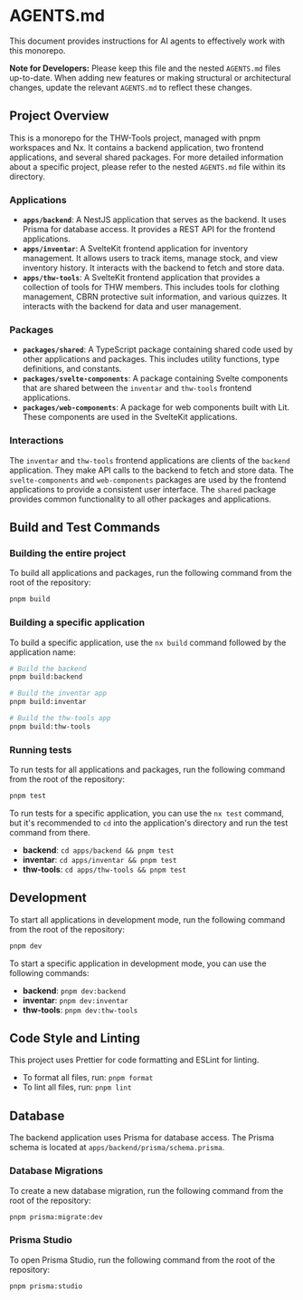 # AGENTS.md

This document provides instructions for AI agents to effectively work with this monorepo.

**Note for Developers:** Please keep this file and the nested `AGENTS.md` files up-to-date. When adding new features or making structural or architectural changes, update the relevant `AGENTS.md` to reflect these changes.

## Project Overview

This is a monorepo for the THW-Tools project, managed with pnpm workspaces and Nx. It contains a backend application, two frontend applications, and several shared packages. For more detailed information about a specific project, please refer to the nested `AGENTS.md` file within its directory.

### Applications

- **`apps/backend`**: A NestJS application that serves as the backend. It uses Prisma for database access. It provides a REST API for the frontend applications.
- **`apps/inventar`**: A SvelteKit frontend application for inventory management. It allows users to track items, manage stock, and view inventory history. It interacts with the backend to fetch and store data.
- **`apps/thw-tools`**: A SvelteKit frontend application that provides a collection of tools for THW members. This includes tools for clothing management, CBRN protective suit information, and various quizzes. It interacts with the backend for data and user management.

### Packages

- **`packages/shared`**: A TypeScript package containing shared code used by other applications and packages. This includes utility functions, type definitions, and constants.
- **`packages/svelte-components`**: A package containing Svelte components that are shared between the `inventar` and `thw-tools` frontend applications.
- **`packages/web-components`**: A package for web components built with Lit. These components are used in the SvelteKit applications.

### Interactions

The `inventar` and `thw-tools` frontend applications are clients of the `backend` application. They make API calls to the backend to fetch and store data. The `svelte-components` and `web-components` packages are used by the frontend applications to provide a consistent user interface. The `shared` package provides common functionality to all other packages and applications.

## Build and Test Commands

### Building the entire project

To build all applications and packages, run the following command from the root of the repository:

```bash
pnpm build
```

### Building a specific application

To build a specific application, use the `nx build` command followed by the application name:

```bash
# Build the backend
pnpm build:backend

# Build the inventar app
pnpm build:inventar

# Build the thw-tools app
pnpm build:thw-tools
```

### Running tests

To run tests for all applications and packages, run the following command from the root of the repository:

```bash
pnpm test
```

To run tests for a specific application, you can use the `nx test` command, but it's recommended to `cd` into the application's directory and run the test command from there.

- **backend**: `cd apps/backend && pnpm test`
- **inventar**: `cd apps/inventar && pnpm test`
- **thw-tools**: `cd apps/thw-tools && pnpm test`

## Development

To start all applications in development mode, run the following command from the root of the repository:

```bash
pnpm dev
```

To start a specific application in development mode, you can use the following commands:

- **backend**: `pnpm dev:backend`
- **inventar**: `pnpm dev:inventar`
- **thw-tools**: `pnpm dev:thw-tools`

## Code Style and Linting

This project uses Prettier for code formatting and ESLint for linting.

- To format all files, run: `pnpm format`
- To lint all files, run: `pnpm lint`

## Database

The backend application uses Prisma for database access. The Prisma schema is located at `apps/backend/prisma/schema.prisma`.

### Database Migrations

To create a new database migration, run the following command from the root of the repository:

```bash
pnpm prisma:migrate:dev
```

### Prisma Studio

To open Prisma Studio, run the following command from the root of the repository:

```bash
pnpm prisma:studio
```
